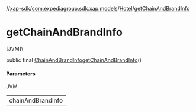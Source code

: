 //[xap-sdk](../../../index.md)/[com.expediagroup.sdk.xap.models](../index.md)/[Hotel](index.md)/[getChainAndBrandInfo](get-chain-and-brand-info.md)

# getChainAndBrandInfo

[JVM]\

public final [ChainAndBrandInfo](../-chain-and-brand-info/index.md)[getChainAndBrandInfo](get-chain-and-brand-info.md)()

#### Parameters

JVM

| |
|---|
| chainAndBrandInfo |
